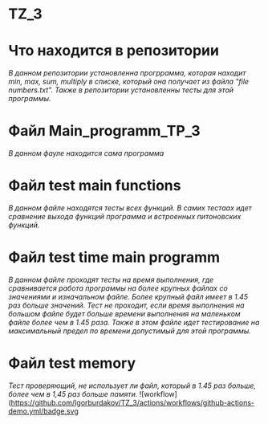 # TZ_3
# Что находится в репозитории
_В данном репозитории установленна прогррамма, которая находит min, max, sum, multiply в списке, который она получает из файла "file numbers.txt". Также в репозитории установленны тесты для этой программы._
# Файл Main_programm_TP_3
_В данном фауле находится сама программа_
# Файл test main functions
_В данном файле находятся тесты всех функций. В самих тестаах идет сравнение выхода функций программа и встроенных питоновских функций._
# Файл test time main programm
_В данном файле проходят тесты на время выполнения, где сравнивается работа программы на более крупных файлах со значениями и изначальном файле. Более крупный файл имеет в 1.45 раз больше значений. Тест не проходит, если время выполнения на большом файле будет больше времени выполнения на маленьком файле более чем в 1.45 раза. Также в этом файле идет тестирование на максимальный предел по времени допустимый для этой программы._
# Файл test memory
_Тест проверяющий, не использует ли файл, который в 1.45 раз больше, более чем в 1,45 раз больше памяти._
![workflow](https://github.com/Igorburdakov/TZ_3/actions/workflows/github-actions-demo.yml/badge.svg
